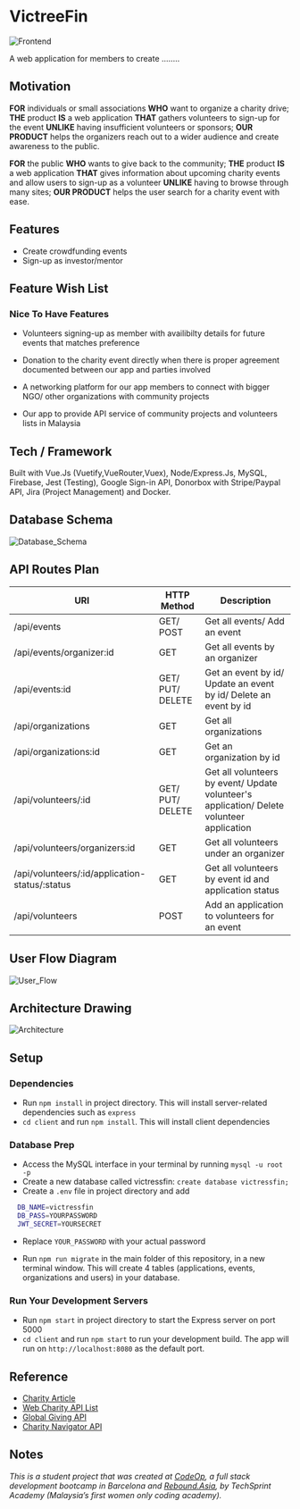 # VictreeFin

![Frontend](support/home-page.png)

A web application for members to create ........

## Motivation

**FOR** individuals or small associations **WHO** want to organize a charity drive; **THE** product **IS** a web application **THAT** gathers volunteers to sign-up for the event **UNLIKE** having insufficient volunteers or sponsors; **OUR PRODUCT** helps the organizers reach out to a wider audience and create awareness to the public.

**FOR** the public **WHO** wants to give back to the community; **THE** product **IS** a web application **THAT** gives information about upcoming charity events and allow users to sign-up as a volunteer **UNLIKE** having to browse through many sites; **OUR PRODUCT** helps the user search for a charity event with ease.

## Features

- Create crowdfunding events
- Sign-up as investor/mentor

## Feature Wish List

### Nice To Have Features

- Volunteers signing-up as member with availibilty details for future events that matches preference

- Donation to the charity event directly when there is proper agreement documented between our app and parties involved

- A networking platform for our app members to connect with bigger NGO/ other organizations with community projects

- Our app to provide API service of community projects and volunteers lists in Malaysia

## Tech / Framework

Built with Vue.Js (Vuetify,VueRouter,Vuex), Node/Express.Js, MySQL, Firebase, Jest (Testing), Google Sign-in API, Donorbox with Stripe/Paypal API, Jira (Project Management) and Docker.

## Database Schema

![Database_Schema](support/database-schema.png)

## API Routes Plan

URI | HTTP Method | Description
--- | ----------- | -----------
/api/events | GET/ POST | Get all events/ Add an event
/api/events/organizer:id | GET | Get all events by an organizer
/api/events:id | GET/ PUT/ DELETE | Get an event by id/ Update an event by id/ Delete an event by id
/api/organizations | GET | Get all organizations
/api/organizations:id | GET | Get an organization by id
/api/volunteers/:id | GET/ PUT/ DELETE | Get all volunteers by event/ Update volunteer's application/ Delete volunteer application
/api/volunteers/organizers:id | GET | Get all volunteers under an organizer
/api/volunteers/:id/application-status/:status | GET | Get all volunteers by event id and application status
/api/volunteers | POST | Add an application to volunteers for an event

## User Flow Diagram

![User_Flow](support/user-flow.png)

## Architecture Drawing

![Architecture](support/architecture.png)

## Setup

### Dependencies

- Run `npm install` in project directory. This will install server-related dependencies such as `express`
- `cd client` and run `npm install`. This will install client dependencies

### Database Prep

- Access the MySQL interface in your terminal by running `mysql -u root -p`
- Create a new database called victressfin: `create database victressfin;`
- Create a `.env` file in project directory and add

```bash
  DB_NAME=victressfin
  DB_PASS=YOURPASSWORD
  JWT_SECRET=YOURSECRET
```

- Replace `YOUR_PASSWORD` with your actual password

- Run `npm run migrate` in the main folder of this repository, in a new terminal window. This will create 4 tables (applications, events, organizations and users) in your database.

### Run Your Development Servers

- Run `npm start` in project directory to start the Express server on port 5000
- `cd client` and run `npm start` to run your development build. The app will run on `http://localhost:8080` as the default port.

## Reference

- [Charity Article](https://vulcanpost.com/693014/covid-19-charity-donation-malaysia-food-medical-supplies/)
- [Web Charity API List](https://www.programmableweb.com/category/charity/api)
- [Global Giving API](https://www.globalgiving.org/companies/web-services/)
- [Charity Navigator API](https://www.charitynavigator.org/index.cfm?bay=content.view&cpid=1397)

## Notes

_This is a student project that was created at [CodeOp](http://CodeOp.tech), a full stack development bootcamp in Barcelona and [Rebound.Asia](https://www.rebound.asia/breakthrough), by TechSprint Academy (Malaysia’s first women only coding academy)._
